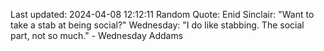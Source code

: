 Last updated: 2024-04-08 12:12:11
Random Quote: Enid Sinclair: "Want to take a stab at being social?"
Wednesday: "I do like stabbing. The social part, not so much." - Wednesday Addams